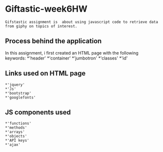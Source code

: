 # Giftastic-week6HW
    Gifstastic assignment is  about using javascript code to retrieve data from giphy on topics of interest. 
## Process behind the application
In this assignment, i first created an HTML page with the following keywords:
   *'header'
   *'container'
   *'jumbotron'
   *'classes'
   *'id'
## Links used on HTML page

    *'jquery'
    *'Js'
    *'bootstrap'
    *'googlefonts'

## JS components used

    *'functions'
    *'methods'
    *'arrays'
    *'objects'
    *'API keys'
    *'ajax'

   

